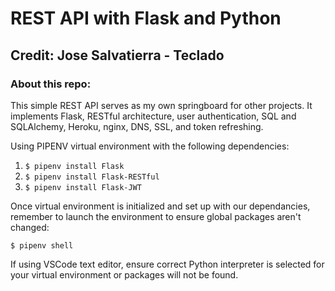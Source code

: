 # REST API with Flask and Python
## Credit: Jose Salvatierra - Teclado

### About this repo:
This simple REST API serves as my own springboard for other projects.  It implements Flask, RESTful architecture, user authentication, SQL and SQLAlchemy, Heroku, nginx, DNS, SSL, and token refreshing.

Using PIPENV virtual environment with the following dependencies:
1. `$ pipenv install Flask`
2. `$ pipenv install Flask-RESTful`
3. `$ pipenv install Flask-JWT`

Once virtual environment is initialized and set up with our dependancies, remember to launch the environment to ensure global packages aren't changed:

`$ pipenv shell`

If using VSCode text editor, ensure correct Python interpreter is selected for your virtual environment or packages will not be found.